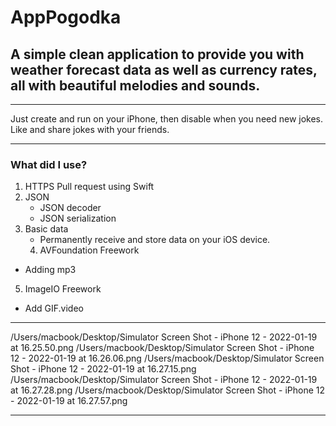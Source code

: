 #  AppPogodka

## A simple clean application to provide you with weather forecast data as well as currency rates, all with beautiful melodies and sounds.
___

Just create and run on your iPhone, then disable when you need new jokes.
Like and share jokes with your friends.

___

### What did I use?

1. HTTPS Pull request using Swift
2. JSON
    * JSON decoder
    * JSON serialization
3. Basic data
    * Permanently receive and store data on your iOS device.
    4. AVFoundation Freework
* Adding mp3
5. ImageIO Freework
* Add GIF.video

___

/Users/macbook/Desktop/Simulator Screen Shot - iPhone 12 - 2022-01-19 at 16.25.50.png
/Users/macbook/Desktop/Simulator Screen Shot - iPhone 12 - 2022-01-19 at 16.26.06.png
/Users/macbook/Desktop/Simulator Screen Shot - iPhone 12 - 2022-01-19 at 16.27.15.png
/Users/macbook/Desktop/Simulator Screen Shot - iPhone 12 - 2022-01-19 at 16.27.28.png
/Users/macbook/Desktop/Simulator Screen Shot - iPhone 12 - 2022-01-19 at 16.27.57.png

___



